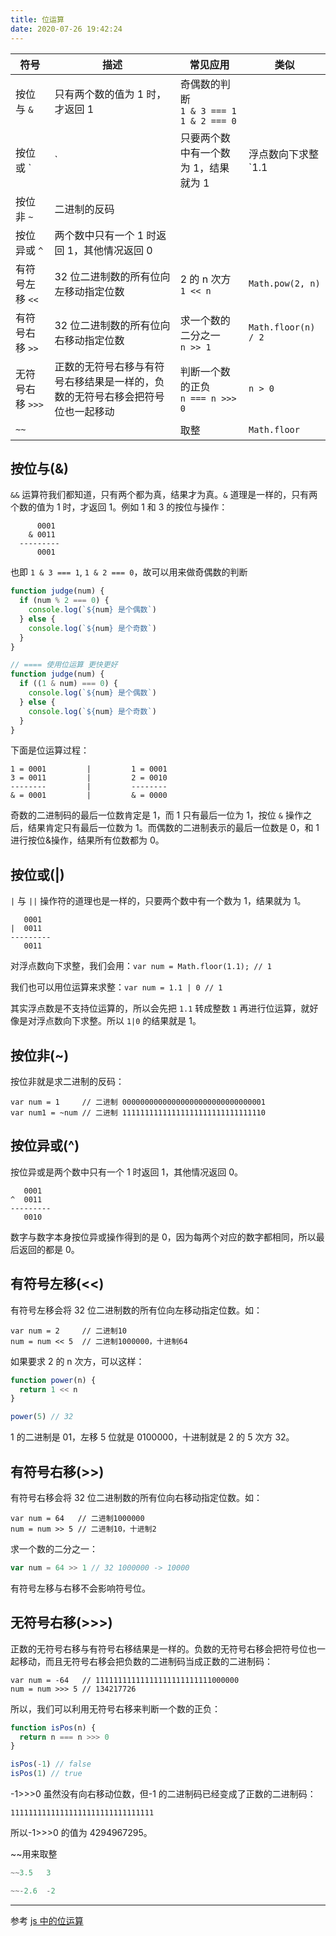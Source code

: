 ```yaml
---
title: 位运算
date: 2020-07-26 19:42:24
---
```


| 符号             | 描述                                                                           | 常见应用                                               | 类似                |
| ---------------- | ------------------------------------------------------------------------------ | ------------------------------------------------------ | ------------------- |
| 按位与 `&`       | 只有两个数的值为 1 时，才返回 1                                                | 奇偶数的判断 <br /> `1 & 3 === 1` <br /> `1 & 2 === 0` |
| 按位或 `|`       | 只要两个数中有一个数为 1，结果就为 1                                           | 浮点数向下求整 <br /> `1.1 | 0 === 1`                  | `Math.floor`        |
| 按位非 `~`       | 二进制的反码                                                                   |
| 按位异或 `^`     | 两个数中只有一个 1 时返回 1，其他情况返回 0                                    |
| 有符号左移 `<<`  | 32 位二进制数的所有位向左移动指定位数                                          | 2 的 n 次方 <br /> `1 << n`                            | `Math.pow(2, n)`    |
| 有符号右移 `>>`  | 32 位二进制数的所有位向右移动指定位数                                          | 求一个数的二分之一 <br /> `n >> 1`                     | `Math.floor(n) / 2` |
| 无符号右移 `>>>` | 正数的无符号右移与有符号右移结果是一样的，负数的无符号右移会把符号位也一起移动 | 判断一个数的正负 <br /> `n === n >>> 0`                | `n > 0`             |
| `~~`             |                                                                                | 取整                                                   | `Math.floor`        |

## 按位与(&)

`&&` 运算符我们都知道，只有两个都为真，结果才为真。`&` 道理是一样的，只有两个数的值为 1 时，才返回 1。例如 1 和 3 的按位与操作：

```YML
      0001
    & 0011
  ---------
      0001
```

也即 `1 & 3 === 1`, `1 & 2 === 0`，故可以用来做奇偶数的判断

```js
function judge(num) {
  if (num % 2 === 0) {
    console.log(`${num} 是个偶数`)
  } else {
    console.log(`${num} 是个奇数`)
  }
}

// ==== 使用位运算 更快更好
function judge(num) {
  if ((1 & num) === 0) {
    console.log(`${num} 是个偶数`)
  } else {
    console.log(`${num} 是个奇数`)
  }
}
```

下面是位运算过程：

```YML
1 = 0001         |         1 = 0001
3 = 0011         |         2 = 0010
--------         |         --------
& = 0001         |         & = 0000
```

奇数的二进制码的最后一位数肯定是 1，而 1 只有最后一位为 1，按位 `&` 操作之后，结果肯定只有最后一位数为 1。而偶数的二进制表示的最后一位数是 0，和 1 进行按位&操作，结果所有位数都为 0。

## 按位或(|)

`|` 与 `||` 操作符的道理也是一样的，只要两个数中有一个数为 1，结果就为 1。

```YML
   0001
|  0011
---------
   0011
```

对浮点数向下求整，我们会用：`var num = Math.floor(1.1); // 1`

我们也可以用位运算来求整：`var num = 1.1 | 0 // 1`

其实浮点数是不支持位运算的，所以会先把 `1.1` 转成整数 `1` 再进行位运算，就好像是对浮点数向下求整。所以 `1|0` 的结果就是 1。

## 按位非(~)

按位非就是求二进制的反码：

```JS
var num = 1     // 二进制 00000000000000000000000000000001
var num1 = ~num // 二进制 11111111111111111111111111111110
```

## 按位异或(^)

按位异或是两个数中只有一个 1 时返回 1，其他情况返回 0。

```YML
   0001
^  0011
---------
   0010
```

数字与数字本身按位异或操作得到的是 0，因为每两个对应的数字都相同，所以最后返回的都是 0。

## 有符号左移(<<)

有符号左移会将 32 位二进制数的所有位向左移动指定位数。如：

```JS
var num = 2     // 二进制10
num = num << 5  // 二进制1000000，十进制64
```

如果要求 2 的 n 次方，可以这样：

```js
function power(n) {
  return 1 << n
}

power(5) // 32
```

1 的二进制是 01，左移 5 位就是 0100000，十进制就是 2 的 5 次方 32。

## 有符号右移(>>)

有符号右移会将 32 位二进制数的所有位向右移动指定位数。如：

```JS
var num = 64   // 二进制1000000
num = num >> 5 // 二进制10，十进制2
```

求一个数的二分之一：

```js
var num = 64 >> 1 // 32 1000000 -> 10000
```

<span class='orange'>有符号左移与右移不会影响符号位。</span>

## 无符号右移(>>>)

正数的无符号右移与有符号右移结果是一样的。负数的无符号右移会把符号位也一起移动，而且无符号右移会把负数的二进制码当成正数的二进制码：

```JS
var num = -64   // 11111111111111111111111111000000
num = num >>> 5 // 134217726
```

所以，我们可以利用无符号右移来判断一个数的正负：

```js
function isPos(n) {
  return n === n >>> 0
}

isPos(-1) // false
isPos(1) // true
```

-1>>>0 虽然没有向右移动位数，但-1 的二进制码已经变成了正数的二进制码：

`11111111111111111111111111111111`

所以-1>>>0 的值为 4294967295。

~~用来取整

```js
~~3.5   3

~~-2.6  -2
```

---

参考 [js 中的位运算](https://www.cnblogs.com/ckAng/p/9996699.html)
